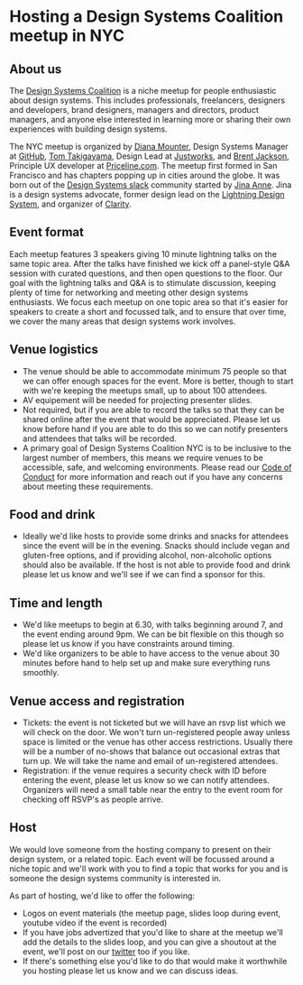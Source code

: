 # Hosting a Design Systems Coalition meetup in NYC

## About us
The [Design Systems Coalition](https://www.meetup.com/NYC-Design-Systems-Coalition/) is a niche meetup for people enthusiastic about design systems. This includes professionals, freelancers, designers and developers, brand designers, managers and directors, product managers, and anyone else interested in learning more or sharing their own experiences with building design systems.

The NYC meetup is organized by [Diana Mounter](https://twitter.com/broccolini), Design Systems Manager at [GitHub](https://github.com/), [Tom Takigayama](https://twitter.com/tomtaki), Design Lead at [Justworks]([https://justworks.com](https://justworks.com/)), and [Brent Jackson](https://twitter.com/jxnblk), Principle UX developer at [Priceline.com](https://www.priceline.com/). The meetup first formed in San Francisco and has chapters popping up in cities around the globe. It was born out of the [Design Systems slack](http://designsystems.herokuapp.com/) community started by [Jina Anne](https://twitter.com/jina). Jina is a design systems advocate, former design lead on the [Lightning Design System](https://www.lightningdesignsystem.com/), and organizer of [Clarity](http://clarityconf.com/).

## Event format

Each meetup features 3 speakers giving 10 minute lightning talks on the same topic area. After the talks have finished we kick off a panel-style Q&A session with curated questions, and then open questions to the floor. Our goal with the lightning talks and Q&A is to stimulate discussion, keeping plenty of time for networking and meeting other design systems enthusiasts. We focus each meetup on one topic area so that it's easier for speakers to create a short and focussed talk, and to ensure that over time, we cover the many areas that design systems work involves.

## Venue logistics
- The venue should be able to accommodate minimum 75 people so that we can offer enough spaces for the event. More is better, though to start with we're keeping the meetups small, up to about 100 attendees.
- AV equipement will be needed for projecting presenter slides.
- Not required, but if you are able to record the talks so that they can be shared online after the event that would be appreciated. Please let us know before hand if you are able to do this so we can notify presenters and attendees that talks will be recorded.
- A primary goal of Design Systems Coalition NYC is to be inclusive to the largest number of members, this means we require venues to be accessible, safe, and welcoming environments. Please read our [Code of Conduct](https://github.com/design-systems-coalition-NYC/meetup/master/CODE_OF_CONDUCT.md) for more information and reach out if you have any concerns about meeting these requirements.

## Food and drink
- Ideally we'd like hosts to provide some drinks and snacks for attendees since the event will be in the evening. Snacks should include vegan and gluten-free options, and if providing alcohol, non-alcoholic options should also be available. If the host is not able to provide food and drink please let us know and we'll see if we can find a sponsor for this.

## Time and length
- We'd like meetups to begin at 6.30, with talks beginning around 7, and the event ending around 9pm. We can be bit flexible on this though so please let us know if you have constraints around timing.
- We'd like organizers to be able to have access to the venue about 30 minutes before hand to help set up and make sure everything runs smoothly.

## Venue access and registration
- Tickets: the event is not ticketed but we will have an rsvp list which we will check on the door. We won't turn un-registered people away unless space is limited or the venue has other access restrictions. Usually there will be a number of no-shows that balance out occasional extras that turn up. We will take the name and email of un-registered attendees.
- Registration: if the venue requires a security check with ID before entering the event, please let us know so we can notify attendees. Organizers will need a small table near the entry to the event room for checking off RSVP's as people arrive.

## Host
We would love someone from the hosting company to present on their design system, or a related topic. Each event will be focussed around a niche topic and we'll work with you to find a topic that works for you and is someone the design systems community is interested in.

As part of hosting, we'd like to offer the following:
- Logos on event materials (the meetup page, slides loop during event, youtube video if the event is recorded)
- If you have jobs advertized that you'd like to share at the meetup we'll add the details to the slides loop, and you can give a shoutout at the event, we'll post on our [twitter](https://twitter.com/nyc_dsc) too if you like.
- If there's something else you'd like to do that would make it worthwhile you hosting please let us know and we can discuss ideas.
